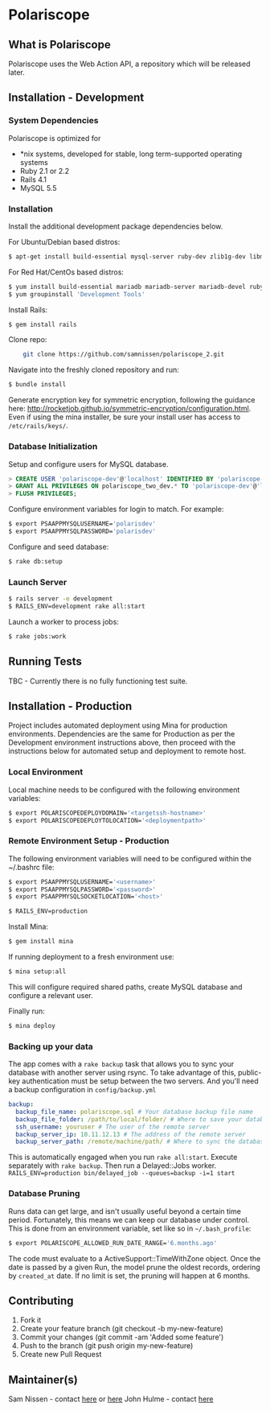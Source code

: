 Polariscope
===========

What is Polariscope
-------------------

Polariscope uses the Web Action API, a repository which will be released later.

Installation - Development
--------------------------

### System Dependencies

Polariscope is optimized for

* \*nix systems, developed for stable, long term-supported operating systems
*	Ruby 2.1 or 2.2
* Rails 4.1
*	MySQL 5.5

### Installation

Install the additional development package dependencies below.

For Ubuntu/Debian based distros:

```bash
$ apt-get install build-essential mysql-server ruby-dev zlib1g-dev libmysqlclient-dev libsqlite3-dev git
```

For Red Hat/CentOs based distros:

```bash
$ yum install build-essential mariadb mariadb-server mariadb-devel ruby-devel zlib-devel sqlite-devel git libyaml-devel readline-devel libffi-devel openssl-devel
$ yum groupinstall 'Development Tools'
```

Install Rails:

```bash
$ gem install rails
```

Clone repo:

```bash
	git clone https://github.com/samnissen/polariscope_2.git
```

Navigate into the freshly cloned repository and run:

```bash
$ bundle install
```

Generate encryption key for symmetric encryption, following the guidance here:
http://rocketjob.github.io/symmetric-encryption/configuration.html.
Even if using the mina installer, be sure your install user has access to
`/etc/rails/keys/`.

### Database Initialization


Setup and configure users for MySQL database.

```sql
> CREATE USER 'polariscope-dev'@'localhost' IDENTIFIED BY 'polariscope-dev';
> GRANT ALL PRIVILEGES ON polariscope_two_dev.* TO 'polariscope-dev'@'localhost' WITH GRANT OPTION;
> FLUSH PRIVILEGES;
```

Configure environment variables for login to match. For example:

```bash
$ export PSAAPPMYSQLUSERNAME='polarisdev'
$ export PSAAPPMYSQLPASSWORD='polarisdev'
```

Configure and seed database:

```bash
$ rake db:setup
```

### Launch Server

```bash
$ rails server -e development
$ RAILS_ENV=development rake all:start
```

Launch a worker to process jobs:

```bash
$ rake jobs:work
```

Running Tests
-------------

TBC - Currently there is no fully functioning test suite.

Installation - Production
-------------------------
Project includes automated deployment using Mina for production environments. Dependencies are the same for Production as per the Development environment instructions above, then proceed with the instructions below for automated setup and deployment to remote host.

### Local Environment
Local machine needs to be configured with the following environment variables:

```bash
$ export POLARISCOPEDEPLOYDOMAIN='<targetssh-hostname>'
$ export POLARISCOPEDEPLOYTOLOCATION='<deploymentpath>'
```

### Remote Environment Setup - Production
The following environment variables will need to be configured within the ~/.bashrc file:

```bash
$ export PSAAPPMYSQLUSERNAME='<username>'
$ export PSAAPPMYSQLPASSWORD='<password>'
$ export PSAAPPMYSQLSOCKETLOCATION='<host>'

$ RAILS_ENV=production
```

Install Mina:

```bash
$ gem install mina
```

If running deployment to a fresh environment use:

```bash
$ mina setup:all
```

This will configure required shared paths, create MySQL database and configure a relevant user.

Finally run:

```bash
$ mina deploy
```

### Backing up your data

The app comes with a `rake backup` task that allows you to sync your database
with another server using rsync. To take advantage of this, public-key
authentication must be setup between the two servers. And you'll need a
backup configuration in `config/backup.yml`

```yaml
backup:
  backup_file_name: polariscope.sql # Your database backup file name
  backup_file_folder: /path/to/local/folder/ # Where to save your database backup
  ssh_username: youruser # The user of the remote server
  backup_server_ip: 10.11.12.13 # The address of the remote server
  backup_server_path: /remote/machine/path/ # Where to sync the database backup to
```

This is automatically engaged when you run `rake all:start`.
Execute separately with `rake backup`. Then run a Delayed::Jobs worker.
`RAILS_ENV=production bin/delayed_job --queues=backup -i=1 start`

### Database Pruning

Runs data can get large, and isn't usually useful beyond a certain time period.
Fortunately, this means we can keep our database under control.
This is done from an environment variable, set like so in `~/.bash_profile`:

```bash
$ export POLARISCOPE_ALLOWED_RUN_DATE_RANGE='6.months.ago'
```

The code must evaluate to a ActiveSupport::TimeWithZone object.
Once the date is passed by a given Run, the model prune the oldest records,
ordering by `created_at` date. If no limit is set, the pruning
will happen at 6 months.

## Contributing

1. Fork it
2. Create your feature branch (git checkout -b my-new-feature)
3. Commit your changes (git commit -am 'Added some feature')
4. Push to the branch (git push origin my-new-feature)
5. Create new Pull Request

## Maintainer(s)

Sam Nissen - contact [here](mailto:scnissen@gmail.com) or [here](mailto:samuel.nissen@rakuten.com)
John Hulme - contact [here](mailto:john.hulme@rakuten.com)
